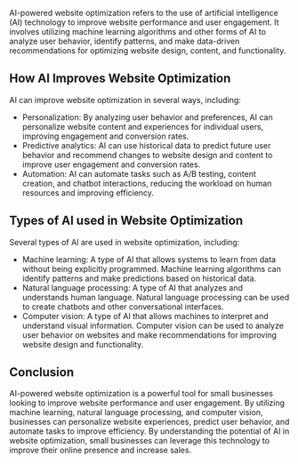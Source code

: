 

AI-powered website optimization refers to the use of artificial intelligence (AI) technology to improve website performance and user engagement. It involves utilizing machine learning algorithms and other forms of AI to analyze user behavior, identify patterns, and make data-driven recommendations for optimizing website design, content, and functionality.

How AI Improves Website Optimization
------------------------------------

AI can improve website optimization in several ways, including:

* Personalization: By analyzing user behavior and preferences, AI can personalize website content and experiences for individual users, improving engagement and conversion rates.
* Predictive analytics: AI can use historical data to predict future user behavior and recommend changes to website design and content to improve user engagement and conversion rates.
* Automation: AI can automate tasks such as A/B testing, content creation, and chatbot interactions, reducing the workload on human resources and improving efficiency.

Types of AI used in Website Optimization
----------------------------------------

Several types of AI are used in website optimization, including:

* Machine learning: A type of AI that allows systems to learn from data without being explicitly programmed. Machine learning algorithms can identify patterns and make predictions based on historical data.
* Natural language processing: A type of AI that analyzes and understands human language. Natural language processing can be used to create chatbots and other conversational interfaces.
* Computer vision: A type of AI that allows machines to interpret and understand visual information. Computer vision can be used to analyze user behavior on websites and make recommendations for improving website design and functionality.

Conclusion
----------

AI-powered website optimization is a powerful tool for small businesses looking to improve website performance and user engagement. By utilizing machine learning, natural language processing, and computer vision, businesses can personalize website experiences, predict user behavior, and automate tasks to improve efficiency. By understanding the potential of AI in website optimization, small businesses can leverage this technology to improve their online presence and increase sales.
